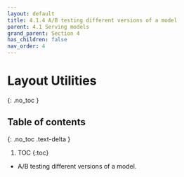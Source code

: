 ```yaml
---
layout: default
title: 4.1.4 A/B testing different versions of a model
parent: 4.1 Serving models
grand_parent: Section 4
has_children: false
nav_order: 4
---
```


# Layout Utilities
{: .no_toc }

## Table of contents
{: .no_toc .text-delta }

1. TOC
{:toc}


* A/B testing different versions of a model.

